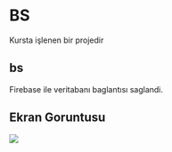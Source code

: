 <h1> BS</h1>

Kursta işlenen bir projedir

<h2> bs </h2>

Firebase ile veritabanı baglantısı saglandi.

<h2>Ekran Goruntusu </h2>

![](screen.gif)

